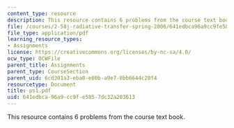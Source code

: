 ```yaml
---
content_type: resource
description: This resource contains 6 problems from the course text book.
file: /courses/2-58j-radiative-transfer-spring-2006/641edbca96a9cc9fe5857dc32a203613_ps1.pdf
file_type: application/pdf
learning_resource_types:
- Assignments
license: https://creativecommons.org/licenses/by-nc-sa/4.0/
ocw_type: OCWFile
parent_title: Assignments
parent_type: CourseSection
parent_uid: 6cd301a3-eba0-e00b-a9e7-0bb6644c20f4
resourcetype: Document
title: ps1.pdf
uid: 641edbca-96a9-cc9f-e585-7dc32a203613
---
```

This resource contains 6 problems from the course text book.